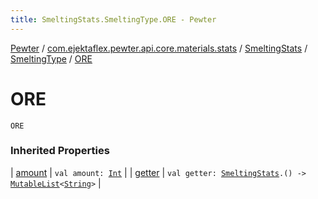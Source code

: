```yaml
---
title: SmeltingStats.SmeltingType.ORE - Pewter
---
```


[Pewter](../../../index.html) / [com.ejektaflex.pewter.api.core.materials.stats](../../index.html) / [SmeltingStats](../index.html) / [SmeltingType](index.html) / [ORE](./-o-r-e.html)

# ORE

`ORE`

### Inherited Properties

| [amount](amount.html) | `val amount: `[`Int`](https://kotlinlang.org/api/latest/jvm/stdlib/kotlin/-int/index.html) |
| [getter](getter.html) | `val getter: `[`SmeltingStats`](../index.html)`.() -> `[`MutableList`](https://kotlinlang.org/api/latest/jvm/stdlib/kotlin.collections/-mutable-list/index.html)`<`[`String`](https://kotlinlang.org/api/latest/jvm/stdlib/kotlin/-string/index.html)`>` |

